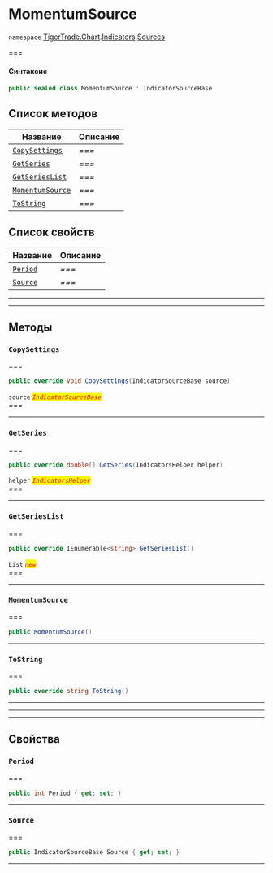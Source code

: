 # MomentumSource

`namespace` [TigerTrade.Chart](../../../../).[Indicators](../).[Sources](./)

\===

#### Синтаксис

```csharp
public sealed class MomentumSource : IndicatorSourceBase
```

## Список методов

| Название                                                       | Описание |
| -------------------------------------------------------------- | -------- |
| [`CopySettings`](momentumsource.cs.md#method-copysettings)     | _===_    |
| [`GetSeries`](momentumsource.cs.md#method-getseries)           | _===_    |
| [`GetSeriesList`](momentumsource.cs.md#method-getserieslist)   | _===_    |
| [`MomentumSource`](momentumsource.cs.md#method-momentumsource) | _===_    |
| [`ToString`](momentumsource.cs.md#method-tostring)             | _===_    |

## Список свойств

| Название                                         | Описание |
| ------------------------------------------------ | -------- |
| [`Period`](momentumsource.cs.md#property-period) | _===_    |
| [`Source`](momentumsource.cs.md#property-source) | _===_    |

***

***

## Методы

### `CopySettings` <a href="#method-copysettings" id="method-copysettings"></a>

\===

```csharp
public override void CopySettings(IndicatorSourceBase source)
```

`source` _<mark style="color:red;">`IndicatorSourceBase`</mark>_\
_===_

***

### `GetSeries` <a href="#method-getseries" id="method-getseries"></a>

\===

```csharp
public override double[] GetSeries(IndicatorsHelper helper)
```

`helper` _<mark style="color:red;">`IndicatorsHelper`</mark>_\
_===_

***

### `GetSeriesList` <a href="#method-getserieslist" id="method-getserieslist"></a>

\===

```csharp
public override IEnumerable<string> GetSeriesList()
```

`List` _<mark style="color:red;">`new`</mark>_\
_===_

***

### `MomentumSource` <a href="#method-momentumsource" id="method-momentumsource"></a>

\===

```csharp
public MomentumSource()
```

***

### `ToString` <a href="#method-tostring" id="method-tostring"></a>

\===

```csharp
public override string ToString()
```

***

***

***

## Свойства

### `Period` <a href="#property-period" id="property-period"></a>

\===

```csharp
public int Period { get; set; }
```

***

### `Source` <a href="#property-source" id="property-source"></a>

\===

```csharp
public IndicatorSourceBase Source { get; set; }
```

***

